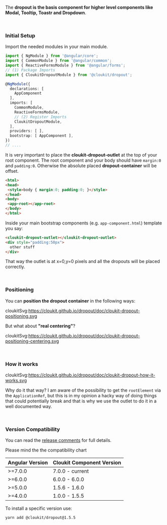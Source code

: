 The **dropout is the basis component for higher level components like Modal, Tooltip, Toastr and Dropdown**.

&nbsp;

### Initial Setup

Import the needed modules in your main module.

```typescript
import { NgModule } from '@angular/core';
import { CommonModule } from '@angular/common';
import { ReactiveFormsModule } from '@angular/forms';
// (1) Package Imports
import { CloukitDropoutModule } from '@cloukit/dropout';

@NgModule({
  declarations: [
    AppComponent
  ],
  imports: [
    CommonModule,
    ReactiveFormsModule,
    // (2) Register Imports
    CloukitDropoutModule,
  ],
  providers: [ ],
  bootstrap: [ AppComponent ],
})
// ....
```

It is very important to place the **cloukit-dropout-outlet** at the top of your root component.
The root component and your body should have `margin:0` and `padding:0`. Otherwise the absolute placed 
**dropout-container** will be offset.

```html
<html>
<head>
 <style>body { margin:0; padding:0; }</style>
</head>
<body>
 <app-root></app-root>
</body>
</html>
```

Inside your main bootstrap components (e.g. `app-component.html`) template you say:

```html
<cloukit-dropout-outlet></cloukit-dropout-outlet>
<div style="padding:50px">
  other stuff
</div>
```

That way the outlet is at x=0,y=0 pixels and all the dropouts will be placed correctly.

&nbsp;

### Positioning

You can **position the dropout container** in the following ways:

cloukitSvg:https://cloukit.github.io/dropout/doc/cloukit-dropout-positioning.svg

But what about **"real centering"**?

cloukitSvg:https://cloukit.github.io/dropout/doc/cloukit-dropout-positioning-centering.svg


&nbsp;

### How it works

cloukitSvg:https://cloukit.github.io/dropout/doc/cloukit-dropout-how-it-works.svg


Why do it that way? I am aware of the possibility to get the `rootElement` via the `ApplicationRef`, 
but this is in my opinion a hacky way of doing things that could potentially break and that is why we use the outlet to do it in a well documented way.

&nbsp;

### Version Compatibility

You can read the [release comments](https://github.com/cloukit/dropout/releases) for full details.

Please mind the the compatibility chart

| Angular Version | Cloukit Component Version |
|-----------------|---------------------------|
| >=7.0.0         | 7.0.0 - current           |
| >=6.0.0         | 6.0.0 - 6.0.0             |
| >=5.0.0         | 1.5.6 - 1.6.0             |
| >=4.0.0         | 1.0.0 - 1.5.5             |

To install a specific version use:

```
yarn add @cloukit/dropout@1.5.5
```
